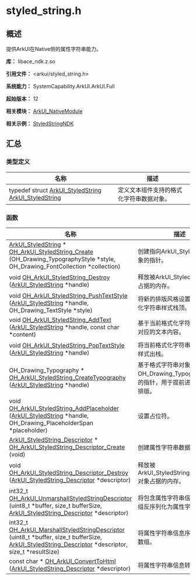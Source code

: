 # styled_string.h


## 概述

提供ArkUI在Native侧的属性字符串能力。

**库：** libace_ndk.z.so

**引用文件：** <arkui/styled_string.h>

**系统能力：** SystemCapability.ArkUI.ArkUI.Full

**起始版本：** 12

**相关模块：** [ArkUI_NativeModule](_ark_u_i___native_module.md)

**相关示例：** <!--RP1-->[StyledStringNDK](https://gitcode.com/openharmony/applications_app_samples/tree/master/code/DocsSample/ArkUISample/StyledStringNDK)<!--RP1End-->

## 汇总


### 类型定义

| 名称 | 描述 | 
| -------- | -------- |
| typedef struct [ArkUI_StyledString](_ark_u_i___native_module.md#arkui_styledstring) [ArkUI_StyledString](_ark_u_i___native_module.md#arkui_styledstring) | 定义文本组件支持的格式化字符串数据对象。  | 


### 函数

| 名称 | 描述 | 
| -------- | -------- |
| [ArkUI_StyledString](_ark_u_i___native_module.md#arkui_styledstring) \* [OH_ArkUI_StyledString_Create](_ark_u_i___native_module.md#oh_arkui_styledstring_create) (OH_Drawing_TypographyStyle \*style, OH_Drawing_FontCollection \*collection) | 创建指向ArkUI_StyledString对象的指针。  | 
| void [OH_ArkUI_StyledString_Destroy](_ark_u_i___native_module.md#oh_arkui_styledstring_destroy) ([ArkUI_StyledString](_ark_u_i___native_module.md#arkui_styledstring) \*handle) | 释放被ArkUI_StyledString对象占据的内存。  | 
| void [OH_ArkUI_StyledString_PushTextStyle](_ark_u_i___native_module.md#oh_arkui_styledstring_pushtextstyle) ([ArkUI_StyledString](_ark_u_i___native_module.md#arkui_styledstring) \*handle, OH_Drawing_TextStyle \*style) | 将新的排版风格设置到当前格式化字符串样式栈顶。  | 
| void [OH_ArkUI_StyledString_AddText](_ark_u_i___native_module.md#oh_arkui_styledstring_addtext) ([ArkUI_StyledString](_ark_u_i___native_module.md#arkui_styledstring) \*handle, const char \*content) | 基于当前格式化字符串样式设置对应的文本内容。  | 
| void [OH_ArkUI_StyledString_PopTextStyle](_ark_u_i___native_module.md#oh_arkui_styledstring_poptextstyle) ([ArkUI_StyledString](_ark_u_i___native_module.md#arkui_styledstring) \*handle) | 将当前格式化字符串对象中栈顶样式出栈。  | 
| OH_Drawing_Typography \* [OH_ArkUI_StyledString_CreateTypography](_ark_u_i___native_module.md#oh_arkui_styledstring_createtypography) ([ArkUI_StyledString](_ark_u_i___native_module.md#arkui_styledstring) \*handle) | 基于格式字符串对象创建指向OH_Drawing_Typography对象的指针，用于提前进行文本测算排版。  | 
| void [OH_ArkUI_StyledString_AddPlaceholder](_ark_u_i___native_module.md#oh_arkui_styledstring_addplaceholder) ([ArkUI_StyledString](_ark_u_i___native_module.md#arkui_styledstring) \*handle, OH_Drawing_PlaceholderSpan \*placeholder) | 设置占位符。  | 
| [ArkUI_StyledString_Descriptor](_ark_u_i___native_module.md#arkui_styledstring_descriptor) \* [OH_ArkUI_StyledString_Descriptor_Create](_ark_u_i___native_module.md#oh_arkui_styledstring_descriptor_create) (void) | 创建属性字符串数据对象。  | 
| void [OH_ArkUI_StyledString_Descriptor_Destroy](_ark_u_i___native_module.md#oh_arkui_styledstring_descriptor_destroy) ([ArkUI_StyledString_Descriptor](_ark_u_i___native_module.md#arkui_styledstring_descriptor) \*descriptor) | 释放被ArkUI_StyledString_Descriptor对象占据的内存。  | 
| int32_t [OH_ArkUI_UnmarshallStyledStringDescriptor](_ark_u_i___native_module.md#oh_arkui_unmarshallstyledstringdescriptor) (uint8_t \*buffer, size_t bufferSize, [ArkUI_StyledString_Descriptor](_ark_u_i___native_module.md#arkui_styledstring_descriptor) \*descriptor) | 将包含属性字符串信息的字节数组反序列化为属性字符串。  | 
| int32_t [OH_ArkUI_MarshallStyledStringDescriptor](_ark_u_i___native_module.md#oh_arkui_marshallstyledstringdescriptor) (uint8_t \*buffer, size_t bufferSize, [ArkUI_StyledString_Descriptor](_ark_u_i___native_module.md#arkui_styledstring_descriptor) \*descriptor, size_t \*resultSize) | 将属性字符串信息序列化为字节数组。  | 
| const char \* [OH_ArkUI_ConvertToHtml](_ark_u_i___native_module.md#oh_arkui_converttohtml) ([ArkUI_StyledString_Descriptor](_ark_u_i___native_module.md#arkui_styledstring_descriptor) \*descriptor) | 将属性字符串信息转化成html。  | 
